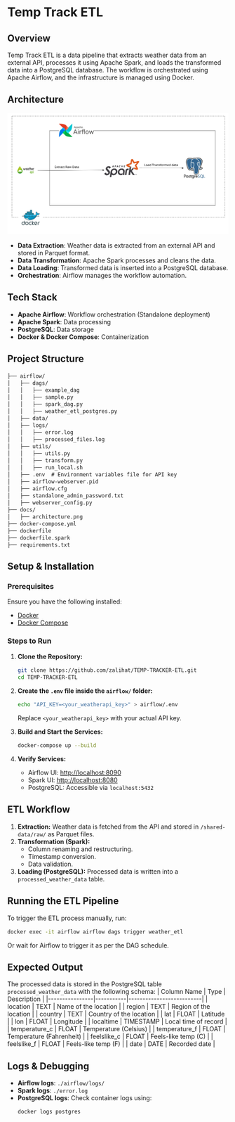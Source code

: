 # Temp Track ETL

## Overview
Temp Track ETL is a data pipeline that extracts weather data from an external API, processes it using Apache Spark, and loads the transformed data into a PostgreSQL database. The workflow is orchestrated using Apache Airflow, and the infrastructure is managed using Docker.

## Architecture
![ETL Architecture](docs/architecture.jpg)
- **Data Extraction**: Weather data is extracted from an external API and stored in Parquet format.
- **Data Transformation**: Apache Spark processes and cleans the data.
- **Data Loading**: Transformed data is inserted into a PostgreSQL database.
- **Orchestration**: Airflow manages the workflow automation.

## Tech Stack
- **Apache Airflow**: Workflow orchestration (Standalone deployment)
- **Apache Spark**: Data processing
- **PostgreSQL**: Data storage
- **Docker & Docker Compose**: Containerization

## Project Structure
```
├── airflow/
│   ├── dags/
│   │   ├── example_dag
│   │   ├── sample.py
│   │   ├── spark_dag.py
│   │   ├── weather_etl_postgres.py
│   ├── data/
│   ├── logs/
│   │   ├── error.log
│   │   ├── processed_files.log
│   ├── utils/
│   │   ├── utils.py
│   │   ├── transform.py
│   │   ├── run_local.sh
│   ├── .env  # Environment variables file for API key
│   ├── airflow-webserver.pid
│   ├── airflow.cfg
│   ├── standalone_admin_password.txt
│   ├── webserver_config.py
├── docs/
│   ├── architecture.png
├── docker-compose.yml
├── dockerfile
├── dockerfile.spark
├── requirements.txt
```

## Setup & Installation
### Prerequisites
Ensure you have the following installed:
- [Docker](https://www.docker.com/get-started)
- [Docker Compose](https://docs.docker.com/compose/)

### Steps to Run
1. **Clone the Repository:**
   ```sh
   git clone https://github.com/zalihat/TEMP-TRACKER-ETL.git
   cd TEMP-TRACKER-ETL
   ```
2. **Create the `.env` file inside the `airflow/` folder:**
   ```sh
   echo "API_KEY=<your_weatherapi_key>" > airflow/.env
   ```
   Replace `<your_weatherapi_key>` with your actual API key.

3. **Build and Start the Services:**
   ```sh
   docker-compose up --build
   ```
4. **Verify Services:**
   - Airflow UI: [http://localhost:8090](http://localhost:8090)
   - Spark UI: [http://localhost:8080](http://localhost:8080)
   - PostgreSQL: Accessible via `localhost:5432`

## ETL Workflow
1. **Extraction:** Weather data is fetched from the API and stored in `/shared-data/raw/` as Parquet files.
2. **Transformation (Spark):**
   - Column renaming and restructuring.
   - Timestamp conversion.
   - Data validation.
3. **Loading (PostgreSQL):** Processed data is written into a `processed_weather_data` table.

## Running the ETL Pipeline
To trigger the ETL process manually, run:
```sh
docker exec -it airflow airflow dags trigger weather_etl
```
Or wait for Airflow to trigger it as per the DAG schedule.

## Expected Output
The processed data is stored in the PostgreSQL table `processed_weather_data` with the following schema:
| Column Name     | Type       | Description              |
|----------------|-----------|--------------------------|
| location       | TEXT      | Name of the location    |
| region        | TEXT      | Region of the location  |
| country       | TEXT      | Country of the location |
| lat           | FLOAT     | Latitude                |
| lon           | FLOAT     | Longitude               |
| localtime     | TIMESTAMP | Local time of record    |
| temperature_c | FLOAT     | Temperature (Celsius)   |
| temperature_f | FLOAT     | Temperature (Fahrenheit) |
| feelslike_c   | FLOAT     | Feels-like temp (C)     |
| feelslike_f   | FLOAT     | Feels-like temp (F)     |
| date          | DATE      | Recorded date           |

## Logs & Debugging
- **Airflow logs**: `./airflow/logs/`
- **Spark logs**: `./error.log`
- **PostgreSQL logs**: Check container logs using:
  ```sh
  docker logs postgres
  ```



